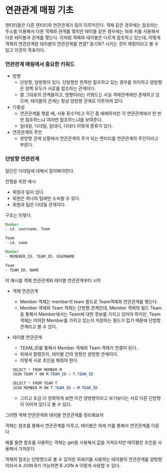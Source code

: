 # 연관관계 매핑 기초

엔티티들은 다른 엔티티와 연관관계가 많이 이루어진다. 객체 같은 경우에는 참조라는 주소를 이용해서 다른 객체와 관계를 맺지만 테이블 같은 경우에는 외래 키를 사용해서 다른 테이블과 관계를 맺는다. 이처럼 객체와 테이블은 다르게 참조하고 있는데, 이렇게 객체의 연관관계랑 테이블의 연관관계를 연결? 동기화? 시키는 것이 매핑이라고 볼 수 있고 이것이 목표이다.

### 연관관계 매핑에서 중요한 키워드

* 방향
  * 단방향, 양방향이 있다. 단방향은 한쪽만 참조하고 있는 경우를 의미하고 양방향은 양쪽 모두가 서로를 참조하는 관계이다.
  * 말 그대로의 관계들이고, 방향이라는 키워드는 사실 객체관계에만 존재하고 있으며, 테이블의 관계는 항상 양방향 관계로 이루어져 있다.
* 다중성
  * 연관관계를 맺을 때, 사용 횟수?라고 하긴 좀 애매하지만 각 연관관계에서 한 번만 참조하느냐 여러번 참조하느냐를 보여준다.
  * 일대일, 다대일, 일대다, 다대다 이렇게 종류가 있다.
* 연관관계의 주인
  * 양방향 관계 상황에서 연관관계의 주가 되는 엔티티를 연관관계의 주인이라고 부른다.

### 단방향 연관관계

일단은 다대일에 대해서 알아봐야한다.

진행을 위한 예시

* 회원과 팀이 있다.
* 회원은 하나의 팀에만 소속될 수 있다.
* 회원과 팀은 다대일 관계이다.

구조는 이렇다.

```java
Member
- id, username, Team

Team
- id, name
```

```java
Member
- MEMEBER_ID, TEAM_ID, USERNAME

Team
- TEAM_ID, NAME
```

이 예시를 객체 연관관계와 테이블 연관관계부터 시작

* 객체 연관관계
  * Member 객체는 member의 team 필드로 Team객체와 연관관계를 맺는다.
  * Member 객체와 Team 객체는 단방향 관계인데, Member 객체의 필드 Team을 통해서 Member에서는 Team에 대한 정보를 가지고 있어야 하지만, Team객체는 어떠한 Member를 가지고 있는지 저장하는 필드가 없기 때문에 단방향 관계라고 볼 수 있다.
*   테이블 연관관계

    * TEAM\_ID를 통해서 Member 객체와 Team 객체가 연결이 된다.
    * 위에서 말했듯이, 테이블 간의 방향은 양방향 관계이다.
    * 이렇게 서로 조인을 해줘야 한다

    ```java
    SELECT * FROM MEMBER M
    JOIN TEAM T ON M.TEAM_ID = T.TEAM_ID

    SELECT * FROM TEAM T
    JOIN MEMBER M ON T.TEAM_ID = M.TEAM_ID
    ```

    * 그리고 조금 더 정확하게 보면 이건 양방향이라고 보기보다는 서로 다른 단방향이 이어져 있다고 볼 수 있다.

그러면 객체 연관관계와 테이블 연관관계를 정리해보자

객체는 참조를 통해서 연관관계를 이루고, 테이블은 외래 키를 통해서 연관관계를 이룬다

예를 들면 참조를 사용하는 객체는 get을 사용해서 값을 가져오지만 테이블은 조인을 사용해서 가져온다

객체의 참조는 단방향으로 볼 수 있지만 외래키를 사용하는 테이블의 연관관계를 양방향이라서 A JOIN B가 가능하면 B JOIN A 이렇게 사용할 수 있다.
